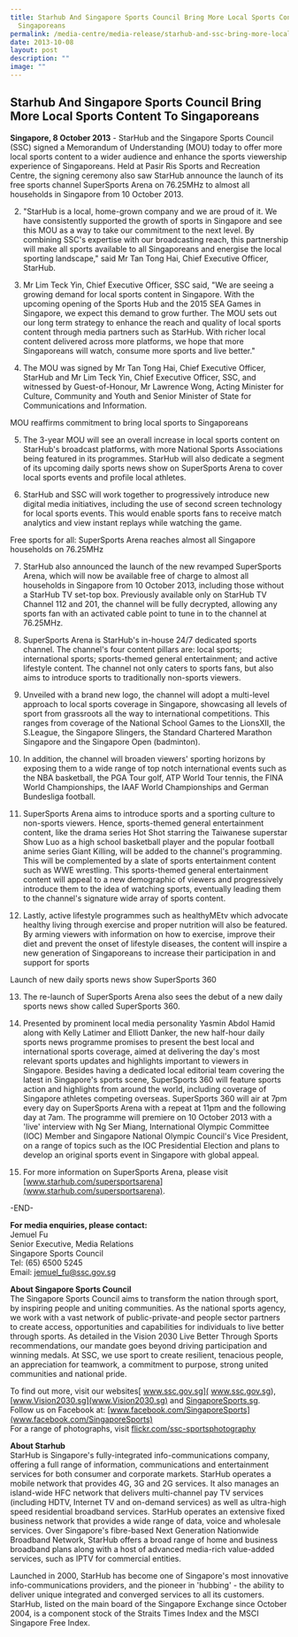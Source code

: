 ```yaml
---
title: Starhub And Singapore Sports Council Bring More Local Sports Content To
  Singaporeans
permalink: /media-centre/media-release/starhub-and-ssc-bring-more-local-sports-content/
date: 2013-10-08
layout: post
description: ""
image: ""
---
```

## **Starhub And Singapore Sports Council Bring More Local Sports Content To Singaporeans**

**Singapore, 8 October 2013** - StarHub and the Singapore Sports Council (SSC) signed a Memorandum of Understanding (MOU) today to offer more local sports
content to a wider audience and enhance the sports viewership experience of Singaporeans. Held at Pasir Ris Sports and Recreation Centre, the signing ceremony also saw StarHub announce the launch of its free sports channel SuperSports Arena on 76.25MHz to almost all households in Singapore from 10 October 2013.

2. "StarHub is a local, home-grown company and we are proud of it. We have consistently supported the growth of sports in Singapore and see this MOU as a way to take our commitment to the next level. By combining SSC's expertise with our broadcasting reach, this partnership will make all sports available to all Singaporeans and energise the local sporting landscape," said Mr Tan Tong Hai, Chief Executive Officer, StarHub.

3. Mr Lim Teck Yin, Chief Executive Officer, SSC said, "We are seeing a growing demand for local sports content in Singapore. With the upcoming opening of the Sports Hub and the 2015 SEA Games in Singapore, we expect this demand to grow further. The MOU sets out our long term strategy to enhance the reach and quality of local sports content through media partners such as StarHub. With richer local content delivered across more platforms, we hope that more Singaporeans will watch, consume more sports and live better."

4. The MOU was signed by Mr Tan Tong Hai, Chief Executive Officer, StarHub and Mr Lim Teck Yin, Chief Executive Officer, SSC, and witnessed by Guest-of-Honour, Mr Lawrence Wong, Acting Minister for Culture, Community and Youth and Senior Minister of State for Communications and Information.

MOU reaffirms commitment to bring local sports to Singaporeans

5. The 3-year MOU will see an overall increase in local sports content on StarHub's broadcast platforms, with more National Sports Associations being featured in its programmes. StarHub will also dedicate a segment of its upcoming daily sports news show on SuperSports Arena to cover local sports events and profile local athletes.

6. StarHub and SSC will work together to progressively introduce new digital media initiatives, including the use of second screen technology for local sports events. This would enable sports fans to receive match analytics and view instant replays while watching the game.

Free sports for all: SuperSports Arena reaches almost all Singapore households on 76.25MHz

7. StarHub also announced the launch of the new revamped SuperSports Arena, which will now be available free of charge to almost all households in Singapore from 10 October 2013, including those without a StarHub TV set-top box. Previously available only on StarHub TV Channel 112 and 201, the channel will be fully decrypted, allowing any sports fan with an activated cable point to tune in to the channel at 76.25MHz.

8. SuperSports Arena is StarHub's in-house 24/7 dedicated sports channel. The channel's four content pillars are: local sports; international sports; sports-themed general entertainment; and active lifestyle content. The channel not only caters to sports fans, but also aims to introduce sports to traditionally non-sports viewers.

9. Unveiled with a brand new logo, the channel will adopt a multi-level approach to local sports coverage in Singapore, showcasing all levels of sport from grassroots all the way to international competitions. This ranges from coverage of the National School Games to the LionsXII, the S.League, the Singapore Slingers, the Standard Chartered Marathon Singapore and the Singapore Open (badminton).

10. In addition, the channel will broaden viewers' sporting horizons by exposing them to a wide range of top notch international events such as the NBA basketball, the PGA Tour golf, ATP World Tour tennis, the FINA World Championships, the IAAF World Championships and German Bundesliga football.

11. SuperSports Arena aims to introduce sports and a sporting culture to non-sports viewers. Hence, sports-themed general entertainment content, like the drama series Hot Shot starring the Taiwanese superstar Show Luo as a high school basketball player and the popular football anime series Giant Killing, will be added to the channel's programming. This will be complemented by a slate of sports entertainment content such as WWE wrestling. This sports-themed general entertainment content will appeal to a new demographic of viewers and progressively introduce them to the idea of watching sports, eventually leading them to the channel's signature wide array of sports content.

12. Lastly, active lifestyle programmes such as healthyMEtv which advocate healthy living through exercise and proper nutrition will also be featured. By arming viewers with information on how to exercise, improve their diet and prevent the onset of lifestyle diseases, the content will inspire a new generation of Singaporeans to increase their participation in and support for sports

Launch of new daily sports news show SuperSports 360

13. The re-launch of SuperSports Arena also sees the debut of a new daily sports news show called SuperSports 360.

14. Presented by prominent local media personality Yasmin Abdol Hamid along with Kelly Latimer and Elliott Danker, the new half-hour daily sports news programme promises to present the best local and international sports coverage, aimed at delivering the day's most relevant sports updates and highlights important to viewers in Singapore. Besides having a dedicated local editorial team covering the latest in Singapore's sports scene, SuperSports 360 will feature sports action and highlights from around the world, including coverage of Singapore athletes competing overseas.
SuperSports 360 will air at 7pm every day on SuperSports Arena with a repeat at 11pm and the following day at 7am. The programme will premiere on 10 October 2013 with a 'live' interview with Ng Ser Miang, International Olympic Committee (IOC) Member and Singapore National Olympic Council's Vice President, on a range of topics such as the IOC Presidential Election and plans to develop an original sports event in Singapore with global appeal.

15. For more information on SuperSports Arena, please visit [www.starhub.com/supersportsarena](www.starhub.com/supersportsarena).

-END-

**For media enquiries, please contact:**
<br>Jemuel Fu
<br>Senior Executive, Media Relations
<br>Singapore Sports Council
<br>Tel: (65) 6500 5245
<br>Email: jemuel_fu@ssc.gov.sg

**About Singapore Sports Council**
<br>
The Singapore Sports Council aims to transform the nation through sport, by inspiring people and uniting communities. As the national sports agency, we work with a vast network of public-private-and people sector partners to create access, opportunities and capabilities for individuals to live better through sports. As detailed in the Vision 2030 Live Better Through Sports recommendations, our mandate goes beyond driving participation and winning medals. At SSC, we use sport to create resilient, tenacious people, an appreciation for teamwork, a commitment to purpose, strong united communities and national pride.

To find out more, visit our websites[ www.ssc.gov.sg]( www.ssc.gov.sg), [www.Vision2030.sg](www.Vision2030.sg) and [SingaporeSports.sg](SingaporeSports.sg).
<br>
Follow us on Facebook at: [www.facebook.com/SingaporeSports](www.facebook.com/SingaporeSports)
<br>
For a range of photographs, visit [flickr.com/ssc-sportsphotography](flickr.com/ssc-sportsphotography)

**About Starhub**
<br>
StarHub is Singapore's fully-integrated info-communications company, offering a full range of information, communications and entertainment services for both consumer and corporate markets. StarHub operates a mobile network that provides 4G, 3G and 2G services. It also manages an island-wide HFC network that delivers multi-channel pay TV services (including HDTV, Internet TV and on-demand services) as well as ultra-high speed residential broadband services. StarHub operates an extensive fixed business network that provides a wide range of data, voice and wholesale services. Over Singapore's fibre-based Next Generation Nationwide Broadband Network, StarHub offers a broad range of home and business broadband plans along with a host of advanced media-rich value-added services, such as IPTV for commercial entities.

Launched in 2000, StarHub has become one of Singapore's most innovative info-communications providers, and the pioneer in 'hubbing' - the ability to deliver unique integrated and converged services to all its customers. StarHub, listed on the main board of the Singapore Exchange since October 2004, is a component stock of the Straits Times Index and the MSCI Singapore Free Index.